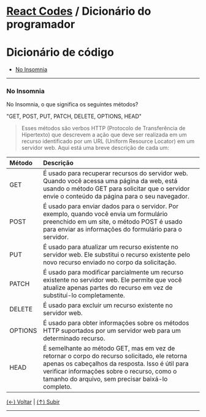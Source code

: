 # [React Codes](https://github.com/systemboys/React_Codes#react-codes "React Codes") / Dicionário do programador

# Dicionário de código

- [No Insomnia](#no-insomnia "No Insomnia")

---

### No Insomnia

No Insomnia, o que significa os seguintes métodos?

"GET, POST, PUT, PATCH, DELETE, OPTIONS, HEAD"

> Esses métodos são verbos HTTP (Protocolo de Transferência de Hipertexto) que descrevem a ação que deve ser realizada em um recurso identificado por um URL (Uniform Resource Locator) em um servidor web. Aqui está uma breve descrição de cada um:

| Método | Descrição |
| :------------ | :------------ |
| GET | É usado para recuperar recursos do servidor web. Quando você acessa uma página da web, está usando o método GET para solicitar que o servidor envie o conteúdo da página para o seu navegador. |
| POST | É usado para enviar dados para o servidor. Por exemplo, quando você envia um formulário preenchido em um site, o método POST é usado para enviar as informações do formulário para o servidor. |
| PUT | É usado para atualizar um recurso existente no servidor web. Ele substitui o recurso existente pelo novo recurso enviado no corpo da solicitação. |
| PATCH | É usado para modificar parcialmente um recurso existente no servidor web. Ele permite que você atualize apenas partes do recurso em vez de substituí-lo completamente. |
| DELETE | É usado para excluir um recurso existente no servidor web. |
| OPTIONS | É usado para obter informações sobre os métodos HTTP suportados por um servidor web para um determinado recurso. |
| HEAD | É semelhante ao método GET, mas em vez de retornar o corpo do recurso solicitado, ele retorna apenas os cabeçalhos da resposta. Isso é útil para verificar informações sobre o recurso, como o tamanho do arquivo, sem precisar baixá-lo completo. |

[(&larr;) Voltar](https://github.com/systemboys/React_Codes#react-codes "Voltar ao Sumário") | 
[(&uarr;) Subir](#link-do-texto-de-comeco "Subir para o topo")

---